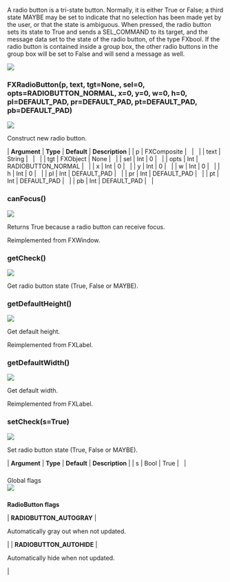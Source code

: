 A radio button is a tri-state button. Normally, it is either True or False; a third state MAYBE may be set to indicate that no selection has been made yet by the user, or that the state is ambiguous. When pressed, the radio button sets its state to True and sends a SEL_COMMAND to its target, and the message data set to the state of the radio button, of the type FXbool. If the radio button is contained inside a group box, the other radio buttons in the group box will be set to False and will send a message as well.

![](https://help.3ds.com/2023/English/DSSIMULIA_Established/SIMACAERefImages/gui-fxradiobutton.png)

### FXRadioButton(p, text, tgt=None, sel=0, opts=RADIOBUTTON\_NORMAL, x=0, y=0, w=0, h=0, pl=DEFAULT\_PAD, pr=DEFAULT\_PAD, pt=DEFAULT\_PAD, pb=DEFAULT_PAD)  
![](https://help.3ds.com/2023/English/DSSIMULIA_Established/IconsReference/butix_top_wline.png)

Construct new radio button.

| **Argument** | **Type** | **Default** | **Description** |
| p | FXComposite |   |   |
| text | String |   |   |
| tgt | FXObject | None |   |
| sel | Int | 0 |   |
| opts | Int | RADIOBUTTON_NORMAL |   |
| x | Int | 0 |   |
| y | Int | 0 |   |
| w | Int | 0 |   |
| h | Int | 0 |   |
| pl | Int | DEFAULT_PAD |   |
| pr | Int | DEFAULT_PAD |   |
| pt | Int | DEFAULT_PAD |   |
| pb | Int | DEFAULT_PAD |   |

### canFocus()  
![](https://help.3ds.com/2023/English/DSSIMULIA_Established/IconsReference/butix_top_wline.png)

Returns True because a radio button can receive focus.

Reimplemented from FXWindow.

### getCheck()  
![](https://help.3ds.com/2023/English/DSSIMULIA_Established/IconsReference/butix_top_wline.png)

Get radio button state (True, False or MAYBE).

### getDefaultHeight()  
![](https://help.3ds.com/2023/English/DSSIMULIA_Established/IconsReference/butix_top_wline.png)

Get default height.

Reimplemented from FXLabel.

### getDefaultWidth()  
![](https://help.3ds.com/2023/English/DSSIMULIA_Established/IconsReference/butix_top_wline.png)

Get default width.

Reimplemented from FXLabel.

### setCheck(s=True)  
![](https://help.3ds.com/2023/English/DSSIMULIA_Established/IconsReference/butix_top_wline.png)

Set radio button state (True, False or MAYBE).

| **Argument** | **Type** | **Default** | **Description** |
| s | Bool | True |   |

###   
Global flags  
![](https://help.3ds.com/2023/English/DSSIMULIA_Established/IconsReference/butix_top_wline.png)

### 

**RadioButton flags**

| **RADIOBUTTON_AUTOGRAY** | 

Automatically gray out when not updated.

 |
| **RADIOBUTTON_AUTOHIDE** | 

Automatically hide when not updated.

 |